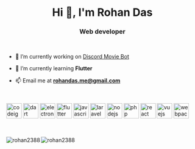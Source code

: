 <h1 align="center">Hi 👋, I'm Rohan Das</h1>
<h3 align="center">Web developer</h3>

<br/>

- 🔭 I’m currently working on [Discord Movie Bot](https://github.com/rohan2388/discord-movie-bot)

- 🌱 I’m currently learning **Flutter**

- 📫 Email me at **rohandas.me@gmail.com**

<br/>

<p align="left"><img src="https://cdn.worldvectorlogo.com/logos/codeigniter.svg" alt="codeigniter" width="40" height="40"/> <img src="https://www.vectorlogo.zone/logos/dartlang/dartlang-icon.svg" alt="dart" width="40" height="40"/> <img src="https://devicons.github.io/devicon/devicon.git/icons/electron/electron-original.svg" alt="electron" width="40" height="40"/> <img src="https://www.vectorlogo.zone/logos/flutterio/flutterio-icon.svg" alt="flutter" width="40" height="40"/> <img src="https://devicons.github.io/devicon/devicon.git/icons/javascript/javascript-original.svg" alt="javascript" width="40" height="40"/> <img src="https://devicons.github.io/devicon/devicon.git/icons/laravel/laravel-plain-wordmark.svg" alt="laravel" width="40" height="40"/> <img src="https://devicons.github.io/devicon/devicon.git/icons/nodejs/nodejs-original-wordmark.svg" alt="nodejs" width="40" height="40"/> <img src="https://devicons.github.io/devicon/devicon.git/icons/php/php-original.svg" alt="php" width="40" height="40"/> <img src="https://devicons.github.io/devicon/devicon.git/icons/react/react-original-wordmark.svg" alt="react" width="40" height="40"/> <img src="https://devicons.github.io/devicon/devicon.git/icons/vuejs/vuejs-original-wordmark.svg" alt="vuejs" width="40" height="40"/> <img src="https://devicons.github.io/devicon/devicon.git/icons/webpack/webpack-original.svg" alt="webpack" width="40" height="40"/></p>

<br/>

<p><img align="left" src="https://github-readme-stats.vercel.app/api?username=rohan2388&show_icons=true" alt="rohan2388" /></p>
<p><img align="left" src="https://github-readme-stats.vercel.app/api/top-langs/?username=rohan2388&layout=compact&hide=html" alt="rohan2388" /></p>
